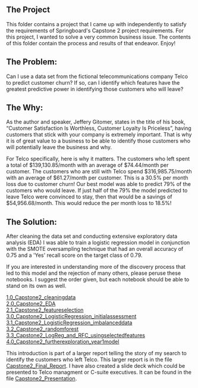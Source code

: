 ## The Project
This folder contains a project that I came up with independently to satisfy the requirements of Springboard's Capstone 2 project requirements. For this project, I wanted to solve a very common business issue. The contents of this folder contain the process and results of that endeavor. Enjoy!

## The Problem: 
Can I use a data set from the fictional telecommunications company Telco to predict customer churn?  If so, can I identify which features have the greatest predictive power in identifying those customers who will leave?

## The Why: 
As the author and speaker, Jeffery Gitomer, states in the title of his book, “Customer Satisfaction Is Worthless, Customer Loyalty Is Priceless”, having customers that stick with your company is extremely important. That is why it is of great value to a business to be able to identify those customers who will potentially leave the business and why. 

For Telco specifically, here is why it matters. The customers who left spent a total of $139,130.85/month with an average of $74.44/month per customer. The customers who are still with Telco spend $316,985.75/month with an average of $61.27/month per customer. This is a 30.5% per month loss due to customer churn! Our best model was able to predict 79% of the customers who would leave. If just half of the 79% the model predicted to leave Telco were convinced to stay, then that would be a savings of $54,956.68/month. This would reduce the per month loss to 18.5%!

## The Solution:
After cleaning the data set and conducting extensive exploratory data analysis (EDA) I was able to train a logistic regression model in conjunction with the SMOTE oversampling technique that had an overall accuracy of 0.75 and a 'Yes' recall score on the target class of 0.79. 

If you are interested in understanding more of the discovery process that led to this model and the rejection of many others, please peruse these notebooks. I suggest the order given, but each notebook should be able to stand on its own as well.

[1.0_Capstone2_cleaningdata](https://github.com/eolson615/SpringboardDSCareerTrack/blob/master/Capstone2/Coding/1.0_Capstone2_cleaningdata.ipynb)  
[2.0_Capstone2_EDA](https://github.com/eolson615/SpringboardDSCareerTrack/blob/master/Capstone2/Coding/2.0_Capstone2_EDA.ipynb)  
[2.1_Capstone2_featureselection](https://github.com/eolson615/SpringboardDSCareerTrack/blob/master/Capstone2/Coding/2.1_Capstone2_featureselection.ipynb)  
[3.0_Capstone2_LogisticRegression_initialassessment](https://github.com/eolson615/SpringboardDSCareerTrack/blob/master/Capstone2/Coding/3.0_Capstone2_LogisticRegression_initialassessment.ipynb)  
[3.1_Capstone2_LogisticRegression_imbalanceddata](https://github.com/eolson615/SpringboardDSCareerTrack/blob/master/Capstone2/Coding/3.1_Capstone2_LogisticRegression_imbalanceddata.ipynb)  
[3.2_Capstone2_randomforest](https://github.com/eolson615/SpringboardDSCareerTrack/blob/master/Capstone2/Coding/3.2_Capstone2_randomforest.ipynb)  
[3.3_Capstone2_LogReg_and_RFC_usingselectedfeatures](https://github.com/eolson615/SpringboardDSCareerTrack/blob/master/Capstone2/Coding/3.3_Capstone2_LogReg_and_RFC_usingselectedfeatures.ipynb)  
[4.0_Capstone2_furtherexploration_year1model](https://github.com/eolson615/SpringboardDSCareerTrack/blob/master/Capstone2/Coding/4.0_Capstone2_furtherexploration_year1model.ipynb)  

This introduction is part of a larger report telling the story of my search to identify the customers who left Telco. This larger report is in the file [Capstone2_Final_Report](https://github.com/eolson615/SpringboardDSCareerTrack/blob/master/Capstone2/Capstone2_Final_Report.pdf). I have also created a slide deck which could be presented to Telco managment or C-suite executives. It can be found in the file [Capstone2_Presentation](https://github.com/eolson615/SpringboardDSCareerTrack/blob/master/Capstone2/Capstone2_Presentation.pptx).

